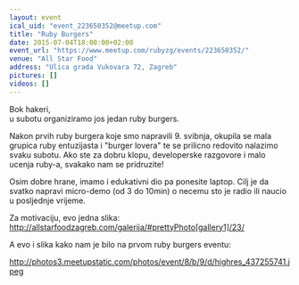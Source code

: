 ```yaml
---
layout: event
ical_uid: "event_223650352@meetup.com"
title: "Ruby Burgers"
date: 2015-07-04T18:00:00+02:00
event_url: "https://www.meetup.com/rubyzg/events/223650352/"
venue: "All Star Food"
address: "Ulica grada Vukovara 72, Zagreb"
pictures: []
videos: []
---
```


Bok hakeri,  
u subotu organiziramo jos jedan ruby burgers.
  
Nakon prvih ruby burgera koje smo napravili 9. svibnja, okupila se mala grupica ruby entuzijasta i "burger lovera" te se prilicno redovito nalazimo svaku subotu. Ako ste za dobru klopu, developerske razgovore i malo ucenja ruby-a, svakako nam se pridruzite!
  
Osim dobre hrane, imamo i edukativni dio pa ponesite laptop. Cilj je da svatko napravi micro-demo (od 3 do 10min) o necemu sto je radio ili naucio u posljednje vrijeme.
  
Za motivaciju, evo jedna slika:  
http://allstarfoodzagreb.com/galerija/#prettyPhoto[gallery1]/23/
  
A evo i slika kako nam je bilo na prvom ruby burgers eventu:
  
http://photos3.meetupstatic.com/photos/event/8/b/9/d/highres_437255741.jpeg